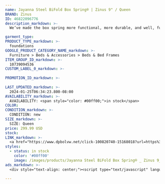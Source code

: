 ```yaml
---
name: Jayanna Steel BiFold Box Spring® | Zinus 9" / Queen
BRAND: Zinus
ID: 46822096776
description_markdown: >-
  We’ve made the box spring more functional, more durable, and well, fun! Our Jayanna BiFold Box Spring® features a folding design that not only makes set-up insanely easy, but also maneuvers easily through tight hallways and corners. It features a durable steel structure, meaning this box spring will be with you for the long haul. Bed frame sold separately

garment_type:
PRODUCT_TYPE_markdown: >-
  foundations
GOOGLE_PRODUCT_CATEGORY_NAME_markdown: >-
  Furniture > Beds & Accessories > Beds & Bed Frames
ITEM_GROUP_ID_markdown: >-
  10739094536
CUSTOM_LABEL_0_markdown: >-
  
PROMOTION_ID_markdown: >-
  
LAST_UPDATED_markdown: >-
  2024-01-25T06:34:23.800-08:00
AVAILABILITY_markdown: >-
  AVAILABILITY: <span style="color: #00ff00;">in stock</span>
COLOR:
CONDITION_markdown: >-
  CONDITION: new
SIZE_markdown: >-
  SIZE: Queen
price: 299.99 USD
stock: 
LINK_markdown: >-
  <a href="https://www.dpbolvw.net/click-100820740-15168018?url=https%3A%2F%2Fwww.zinus.com%2Fproducts%2Fjayanna-steel-bifold-box-spring%3Fvariant%3D46822096776" target="_blank" style="display: inline-block; padding: 10px 20px; font-size: 16px; text-align: center; text-decoration: none; cursor: pointer; border: 1px solid #3498db; color: #3498db; background-color: #fff; border-radius: 5px; transition: background-color 0.3s;">Go to Product</a>
styles:
  - status: in stock
    color: '#00ff00'
    image: /images/products/Jayanna Steel BiFold Box Spring® _ Zinus 9_ _ Queen/10739094536_18_9__Jayanna_MetalBiFold_Box_Spring.jpg
ads_markdown: >-
  <div style="text-align: center;"><script type="text/javascript" language="javascript" src="https://www.anrdoezrs.net/placeholder-52386842?target=_top&mouseover=N"></script></div>

---
```


